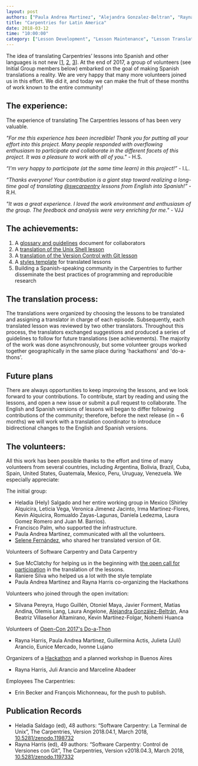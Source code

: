 ```yaml
---
layout: post
authors: ["Paula Andrea Martinez", "Alejandra Gonzalez-Beltran", "Rayna Harris"]
title: "Carpentries for Latin America"
date: 2018-03-12
time: "10:00:00"
category: ["Lesson Development", "Lesson Maintenance", "Lesson Translations", "Translation", "Publishing"]
---
```


The idea of translating Carpentries’ lessons into Spanish and other languages is not new [[1](https://software-carpentry.org/blog/2014/06/translating-software-carpentry-into-spanish.html), [2](https://software-carpentry.org/blog/2014/11/korean-translation.html), [3](https://software-carpentry.org/blog/2014/07/translating-software-carpentry-into-portuguese.html)]. At the end of 2017, a group of volunteers (see Initial Group members below) embarked on the goal of making Spanish translations a reality. We are very happy that many more volunteers joined us in this effort. We did it, and today we can make the fruit of these months of work known to the entire community!

## The experience:

The experience of translating The Carpentries  lessons of has been very valuable. 

*"For me this experience has been incredible! Thank you for putting all your effort into this project. Many people responded with overflowing enthusiasm to participate and collaborate in the different facets of this project. It was a pleasure to work with all of you."* - H.S.

*“I'm very happy to participate (at the same time learn) in this project!”* - I.L.

*“Thanks everyone! Your contribution is a giant step toward realizing a long-time goal of translating [@swcarpentry](https://github.com/swcarpentry) lessons from English into Spanish!”* - R.H.

*"It was a great experience. I loved the work environment and enthusiasm of the group. The feedback and analysis were very enriching for me."* - VJJ


## The achievements:

1. A [glossary and guidelines](https://github.com/Carpentries-ES/board/blob/master/Convenciones_Traduccion.md) document for collaborators  
2. A [translation of the Unix Shell lesson](https://swcarpentry.github.io/shell-novice-es/) 
3. A [translation of the Version Control with Git lesson](https://swcarpentry.github.io/git-novice-es/) 
4. A [styles template](https://github.com/swcarpentry/styles-es) for translated lessons 
5. Building a Spanish-speaking community in the Carpentries to further disseminate the best practices of programming and reproducible research 

## The translation process:

The translations were organized by choosing the lessons to be translated and assigning a translator in charge of each episode. Subsequently, each translated lesson was reviewed by two other translators. Throughout this process, the translators exchanged suggestions and produced a series of guidelines to follow for future translations (see achievements). The majority of the work was done asynchronously, but some volunteer groups worked together geographically in the same place during 'hackathons' and 'do-a-thons'.

## Future plans

There are always opportunities to keep improving the lessons, and we look forward to your contributions. To contribute, start by reading and using the lessons, and open a new issue or submit a pull request to collaborate. The English and Spanish versions of lessons will began to differ following contributions of the community; therefore, before the next release (in ~ 6 months) we will work with a translation coordinator to introduce bidirectional changes to the English and Spanish versions.

## The volunteers:

All this work has been possible thanks to the effort and time of many volunteers from several countries, including Argentina, Bolivia, Brazil, Cuba, Spain, United States, Guatemala, Mexico, Peru, Uruguay, Venezuela. We especially appreciate:

The initial group:

- Heladia (Hely) Salgado and her entire working group in Mexico (Shirley Alquicira, Leticia Vega, Veronica Jimenez Jacinto, Irma Martinez-Flores, Kevin Alquicira, Romualdo Zayas-Lagunas, Daniela Ledezma, Laura Gomez Romero and Juan M. Barrios). 
- Francisco Palm, who supported the infrastructure. 
- Paula Andrea Martínez, communicated with all the volunteers. 
- [Selene Fernández](https://twitter.com/SelFdz), who shared her translated version of Git. 

Volunteers of Software Carpentry and Data Carpentry 

- Sue McClatchy for helping us in the beginning with [the open call for participation](https://software-carpentry.org/blog/2017/09/latin-am-lessons.html) in the translation of the lessons. 
- Raniere Silva who helped us a lot with the style template 
- Paula Andrea Martínez and Rayna Harris co-organizing the Hackathons 

Volunteers who joined through the open invitation:

- Silvana Pereyra, Hugo Guillén, Otoniel Maya, Javier Forment, Matías Andina, Olemis Lang, Laura Angelone, [Alejandra González-Beltrán](http://oerc.ox.ac.uk/people/alejandra), Ana Beatriz Villaseñor Altamirano, Kevin Martínez-Folgar, Nohemi Huanca 

Volunteers of [Open-Con 2017's Do-a-Thon](https://github.com/sparcopen/doathon/issues/14)

- Rayna Harris, Paula Andrea Martinez, Guillermina Actis, Julieta (Juli) Arancio, Eunice Mercado, Ivonne Lujano 

Organizers of a [Hackathon](https://github.com/Carpentries-ES/R-hackaton-es) and a planned workshop in Buenos Aires

- Rayna Harris, Juli Arancio and Marceline Abadeer 

Employees The Carpentries:

- Erin Becker and François Michonneau, for the push to publish. 

## Publication Records

- Heladia Saldago (ed), 48 authors: “Software Carpentry: La Terminal de Unix”, The Carpentries, Version 2018.04.1, March 2018,  [10.5281/zenodo.1198732](https://zenodo.org/record/1198732#.Wqvda5PwbdQ)
- Rayna Harris (ed), 49 authors: “Software Carpentry: Control de Versiones con Git”, The Carpentries, Version v2018.04.3, March 2018, [10.5281/zenodo.1197332](https://zenodo.org/record/1197332#.WqvdtJPwbdQ)

